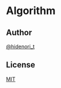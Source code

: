 <!--- https://qiita.com/b4b4r07/items/c80d53db9a0fd59086ec -->

# Algorithm

<!---
![Badge Status](https://ci-as-a-service)


OverviewOverviewOverview

## Description

DescriptionDescriptionDescription
DescriptionDescriptionDescription
DescriptionDescriptionDescription

***DEMO:***

![Demo](https://image-url.gif)

## Features

- Awesome function
- Awesome UI
- ...

For more information, see `awesome-tool --help`.

## Requirement

- Requirement
- Requirement
- Requirement

## Usage

1. Usage
2. Usage
3. Usage

## Installation

    $ git clone https://github.com/hidenori-t/snippet.git

## Anything Else

AnythingAnythingAnything
AnythingAnythingAnything
AnythingAnythingAnything
-->
## Author

[@hidenori_t](https://twitter.com/hidenori_t)

## License

[MIT](http://b4b4r07.mit-license.org)